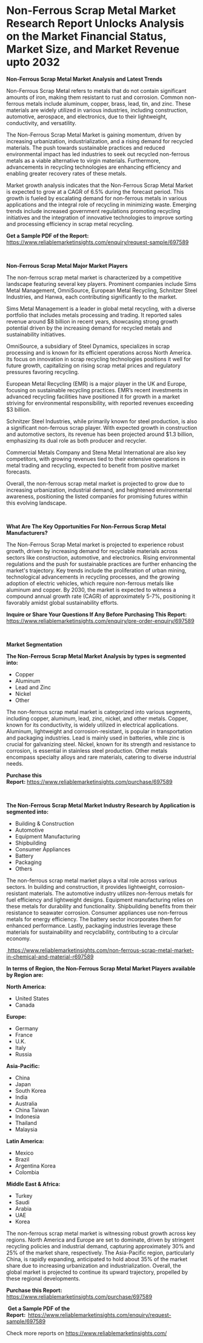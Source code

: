 <p><h1>Non-Ferrous Scrap Metal Market Research Report Unlocks Analysis on the Market Financial Status, Market Size, and Market Revenue upto 2032</h1></p><p><strong>Non-Ferrous Scrap Metal Market Analysis and Latest Trends</strong></p>
<p><p>Non-Ferrous Scrap Metal refers to metals that do not contain significant amounts of iron, making them resistant to rust and corrosion. Common non-ferrous metals include aluminum, copper, brass, lead, tin, and zinc. These materials are widely utilized in various industries, including construction, automotive, aerospace, and electronics, due to their lightweight, conductivity, and versatility.</p><p>The Non-Ferrous Scrap Metal Market is gaining momentum, driven by increasing urbanization, industrialization, and a rising demand for recycled materials. The push towards sustainable practices and reduced environmental impact has led industries to seek out recycled non-ferrous metals as a viable alternative to virgin materials. Furthermore, advancements in recycling technologies are enhancing efficiency and enabling greater recovery rates of these metals.</p><p>Market growth analysis indicates that the Non-Ferrous Scrap Metal Market is expected to grow at a CAGR of 6.5% during the forecast period. This growth is fueled by escalating demand for non-ferrous metals in various applications and the integral role of recycling in minimizing waste. Emerging trends include increased government regulations promoting recycling initiatives and the integration of innovative technologies to improve sorting and processing efficiency in scrap metal recycling.</p></p>
<p><strong>Get a Sample PDF of the Report:&nbsp;</strong> <a href="https://www.reliablemarketinsights.com/enquiry/request-sample/697589?utm_campaign=3011&utm_medium=2&utm_source=Github&utm_content=ia&utm_term=23032025&utm_id=non-ferrous-scrap-metal">https://www.reliablemarketinsights.com/enquiry/request-sample/697589</a></p>
<p>&nbsp;</p>
<p><strong>Non-Ferrous Scrap Metal Major Market Players</strong></p>
<p><p>The non-ferrous scrap metal market is characterized by a competitive landscape featuring several key players. Prominent companies include Sims Metal Management, OmniSource, European Metal Recycling, Schnitzer Steel Industries, and Hanwa, each contributing significantly to the market.</p><p>Sims Metal Management is a leader in global metal recycling, with a diverse portfolio that includes metals processing and trading. It reported sales revenue around $8 billion in recent years, showcasing strong growth potential driven by the increasing demand for recycled metals and sustainability initiatives.</p><p>OmniSource, a subsidiary of Steel Dynamics, specializes in scrap processing and is known for its efficient operations across North America. Its focus on innovation in scrap recycling technologies positions it well for future growth, capitalizing on rising scrap metal prices and regulatory pressures favoring recycling.</p><p>European Metal Recycling (EMR) is a major player in the UK and Europe, focusing on sustainable recycling practices. EMR’s recent investments in advanced recycling facilities have positioned it for growth in a market striving for environmental responsibility, with reported revenues exceeding $3 billion.</p><p>Schnitzer Steel Industries, while primarily known for steel production, is also a significant non-ferrous scrap player. With expected growth in construction and automotive sectors, its revenue has been projected around $1.3 billion, emphasizing its dual role as both producer and recycler.</p><p>Commercial Metals Company and Stena Metal International are also key competitors, with growing revenues tied to their extensive operations in metal trading and recycling, expected to benefit from positive market forecasts.</p><p>Overall, the non-ferrous scrap metal market is projected to grow due to increasing urbanization, industrial demand, and heightened environmental awareness, positioning the listed companies for promising futures within this evolving landscape.</p></p>
<p>&nbsp;</p>
<p><strong>What Are The Key Opportunities For Non-Ferrous Scrap Metal Manufacturers?</strong></p>
<p><p>The Non-Ferrous Scrap Metal market is projected to experience robust growth, driven by increasing demand for recyclable materials across sectors like construction, automotive, and electronics. Rising environmental regulations and the push for sustainable practices are further enhancing the market's trajectory. Key trends include the proliferation of urban mining, technological advancements in recycling processes, and the growing adoption of electric vehicles, which require non-ferrous metals like aluminum and copper. By 2030, the market is expected to witness a compound annual growth rate (CAGR) of approximately 5-7%, positioning it favorably amidst global sustainability efforts.</p></p>
<p><strong>Inquire or Share Your Questions If Any Before Purchasing This Report:</strong> <a href="https://www.reliablemarketinsights.com/enquiry/pre-order-enquiry/697589?utm_campaign=3011&utm_medium=2&utm_source=Github&utm_content=ia&utm_term=23032025&utm_id=non-ferrous-scrap-metal">https://www.reliablemarketinsights.com/enquiry/pre-order-enquiry/697589</a></p>
<p>&nbsp;</p>
<p><strong>Market Segmentation</strong></p>
<p><strong>The Non-Ferrous Scrap Metal Market Analysis by types is segmented into:</strong></p>
<p><ul><li>Copper</li><li>Aluminum</li><li>Lead and Zinc</li><li>Nickel</li><li>Other</li></ul></p>
<p><p>The non-ferrous scrap metal market is categorized into various segments, including copper, aluminum, lead, zinc, nickel, and other metals. Copper, known for its conductivity, is widely utilized in electrical applications. Aluminum, lightweight and corrosion-resistant, is popular in transportation and packaging industries. Lead is mainly used in batteries, while zinc is crucial for galvanizing steel. Nickel, known for its strength and resistance to corrosion, is essential in stainless steel production. Other metals encompass specialty alloys and rare materials, catering to diverse industrial needs.</p></p>
<p><strong>Purchase this Report:&nbsp;</strong><a href="https://www.reliablemarketinsights.com/purchase/697589?utm_campaign=3011&utm_medium=2&utm_source=Github&utm_content=ia&utm_term=23032025&utm_id=non-ferrous-scrap-metal">https://www.reliablemarketinsights.com/purchase/697589</a></p>
<p>&nbsp;</p>
<p><strong>The Non-Ferrous Scrap Metal Market Industry Research by Application is segmented into:</strong></p>
<p><ul><li>Building & Construction</li><li>Automotive</li><li>Equipment Manufacturing</li><li>Shipbuilding</li><li>Consumer Appliances</li><li>Battery</li><li>Packaging</li><li>Others</li></ul></p>
<p><p>The non-ferrous scrap metal market plays a vital role across various sectors. In building and construction, it provides lightweight, corrosion-resistant materials. The automotive industry utilizes non-ferrous metals for fuel efficiency and lightweight designs. Equipment manufacturing relies on these metals for durability and functionality. Shipbuilding benefits from their resistance to seawater corrosion. Consumer appliances use non-ferrous metals for energy efficiency. The battery sector incorporates them for enhanced performance. Lastly, packaging industries leverage these materials for sustainability and recyclability, contributing to a circular economy.</p></p>
<p><a href="https://www.reliablemarketinsights.com/non-ferrous-scrap-metal-market-in-chemical-and-material-r697589?utm_campaign=3011&utm_medium=2&utm_source=Github&utm_content=ia&utm_term=23032025&utm_id=non-ferrous-scrap-metal">&nbsp;https://www.reliablemarketinsights.com/non-ferrous-scrap-metal-market-in-chemical-and-material-r697589</a></p>
<p><strong>In terms of Region, the Non-Ferrous Scrap Metal Market Players available by Region are:</strong></p>
<p>
    <p> <strong> North America: </strong>
        <ul>
            <li>United States</li>
            <li>Canada</li>
        </ul>
        </p> 
    <p> <strong> Europe: </strong>
        <ul>
            <li>Germany</li>
            <li>France</li>
            <li>U.K.</li>
            <li>Italy</li>
            <li>Russia</li>
        </ul>
        </p> 
    <p> <strong> Asia-Pacific: </strong>
        <ul>
            <li>China</li>
            <li>Japan</li>
            <li>South Korea</li>
            <li>India</li>
            <li>Australia</li>
            <li>China Taiwan</li>
            <li>Indonesia</li>
            <li>Thailand</li>
            <li>Malaysia</li>
        </ul>
        </p> 
    <p> <strong> Latin America: </strong>
        <ul>
            <li>Mexico</li>
            <li>Brazil</li>
            <li>Argentina Korea</li>
            <li>Colombia</li>
        </ul>
        </p> 
    <p> <strong> Middle East & Africa: </strong>
        <ul>
            <li>Turkey</li>
            <li>Saudi</li>
            <li>Arabia</li>
            <li>UAE</li>
            <li>Korea</li>
        </ul>
    </p>
    </p>
<p><p>The non-ferrous scrap metal market is witnessing robust growth across key regions. North America and Europe are set to dominate, driven by stringent recycling policies and industrial demand, capturing approximately 30% and 25% of the market share, respectively. The Asia-Pacific region, particularly China, is rapidly expanding, anticipated to hold about 35% of the market share due to increasing urbanization and industrialization. Overall, the global market is projected to continue its upward trajectory, propelled by these regional developments.</p></p>
<p><strong>Purchase this Report: </strong><a href="https://www.reliablemarketinsights.com/purchase/697589?utm_campaign=3011&utm_medium=2&utm_source=Github&utm_content=ia&utm_term=23032025&utm_id=non-ferrous-scrap-metal">https://www.reliablemarketinsights.com/purchase/697589</a></p>
<p>&nbsp;<strong>Get a Sample PDF of the Report:&nbsp;&nbsp;</strong><a href="https://www.reliablemarketinsights.com/enquiry/request-sample/697589?utm_campaign=3011&utm_medium=2&utm_source=Github&utm_content=ia&utm_term=23032025&utm_id=non-ferrous-scrap-metal">https://www.reliablemarketinsights.com/enquiry/request-sample/697589</a></p>
<p><strong></strong></p>
<p>Check more reports on <a href="https://www.reliablemarketinsights.com/?utm_campaign=3011&utm_medium=2&utm_source=Github&utm_content=ia&utm_term=23032025&utm_id=non-ferrous-scrap-metal">https://www.reliablemarketinsights.com/</a></p>